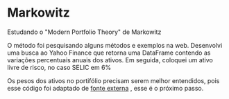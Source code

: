 # Markowitz
Estudando o "Modern Portfolio Theory" de Markowitz

O método foi pesquisando alguns métodos e exemplos na web. 
Desenvolvi uma busca ao Yahoo Finance que retorna uma DataFrame contendo as variações percentuais anuais dos ativos.
Em seguida, coloquei um ativo livre de risco, no caso SELIC em 6%

Os pesos dos ativos no portifólio precisam serem melhor entendidos, pois esse código foi adaptado de <a href="https://medium.com/python-data/effient-frontier-in-python-34b0c3043314">fonte externa</a> , esse é o próximo passo.

